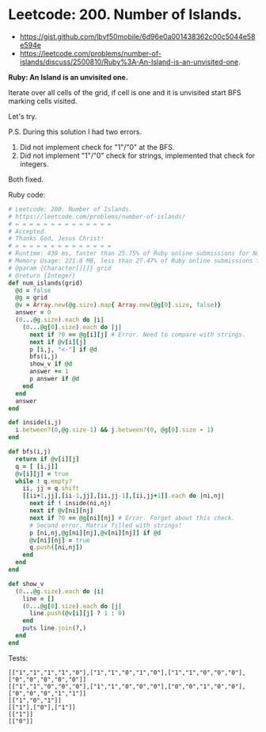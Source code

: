# Leetcode: 200. Number of Islands.

- https://gist.github.com/lbvf50mobile/6d96e0a001438362c00c5044e58e594e
- https://leetcode.com/problems/number-of-islands/discuss/2500810/Ruby%3A-An-Island-is-an-unvisited-one.

**Ruby: An Island is an unvisited one.**

Iterate over all cells of the grid, if cell is one and it is unvisited start BFS marking cells visited.

Let's try.

P.S. During this solution I had two errors.
1. Did not implement check for "1"/"0" at the BFS.
2. Did not implement "1"/"0" check for strings, implemented that check for integers.

Both fixed.

Ruby code:
```Ruby
# Leetcode: 200. Number of Islands.
# https://leetcode.com/problems/number-of-islands/
# = = = = = = = = = = = = = =
# Accepted.
# Thanks God, Jesus Christ!
# = = = = = = = = = = = = = =
# Runtime: 439 ms, faster than 25.75% of Ruby online submissions for Number of Islands.
# Memory Usage: 221.8 MB, less than 27.47% of Ruby online submissions for Number of Islands.
# @param {Character[][]} grid
# @return {Integer}
def num_islands(grid)
  @d = false
  @g = grid
  @v = Array.new(@g.size).map{ Array.new(@g[0].size, false)}
  answer = 0
  (0...@g.size).each do |i|
    (0...@g[0].size).each do |j|
      next if ?0 == @g[i][j] # Error. Need to compare with strings.
      next if @v[i][j]
      p [i,j, "<-"] if @d
      bfs(i,j)
      show_v if @d
      answer += 1
      p answer if @d
    end
  end
  answer
end

def inside(i,j)
  i.between?(0,@g.size-1) && j.between?(0, @g[0].size - 1)
end

def bfs(i,j)
  return if @v[i][j]
  q = [ [i,j]]
  @v[i][j] = true
  while ! q.empty?
    ii, jj = q.shift
    [[ii+1,jj],[ii-1,jj],[ii,jj-1],[ii,jj+1]].each do |ni,nj|
      next if ! inside(ni,nj)
      next if @v[ni][nj]
      next if ?0 == @g[ni][nj] # Error. Forget about this check.
      # Second error. Matrix filled with strings!
      p [ni,nj,@g[ni][nj],@v[ni][nj]] if @d
      @v[ni][nj] = true
      q.push([ni,nj])
    end
  end
end

def show_v
  (0...@g.size).each do |i|
    line = [] 
    (0...@g[0].size).each do |j|
      line.push(@v[i][j] ? 1 : 0)
    end
    puts line.join(?,)
  end
end
```

Tests:
```
[["1","1","1","1","0"],["1","1","0","1","0"],["1","1","0","0","0"],["0","0","0","0","0"]]
[["1","1","0","0","0"],["1","1","0","0","0"],["0","0","1","0","0"],["0","0","0","1","1"]]
[["1","0","1"]]
[["1"],["0"],["1"]]
[["1"]]
[["0"]]
```

